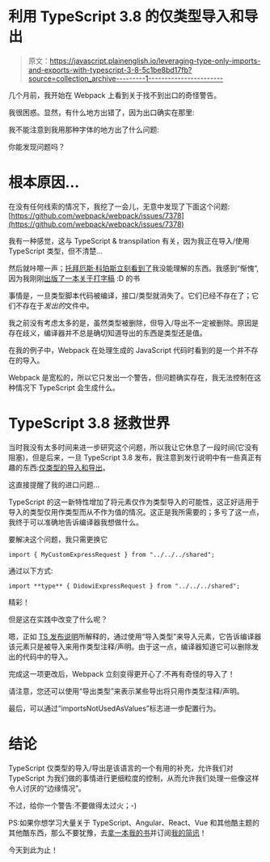 # 利用 TypeScript 3.8 的仅类型导入和导出

> 原文：<https://javascript.plainenglish.io/leveraging-type-only-imports-and-exports-with-typescript-3-8-5c1be8bd17fb?source=collection_archive---------1----------------------->

几个月前，我开始在 Webpack 上看到关于找不到出口的奇怪警告。

我很困惑。显然，有什么地方出错了，因为出口确实在那里:

我不能注意到我用那种字体的地方出了什么问题:

你能发现问题吗？

# 根本原因…

在没有任何线索的情况下，我挖了一会儿，无意中发现了下面这个问题:[https://github.com/webpack/webpack/issues/7378](https://github.com/webpack/webpack/issues/7378)

我有一种感觉，这与 TypeScript & transpilation 有关，因为我正在导入/使用 TypeScript 类型，但不清楚…

然后就咔嚓一声；[托拜厄斯·科珀斯立刻看到了](https://github.com/webpack/webpack/issues/7378#issuecomment-392264102)我没能理解的东西。我感到“惭愧”,因为我刚刚[出版了一本关于打字稿](https://www.amazon.com/Learn-TypeScript-Building-Applications-understanding-ebook/dp/B081FB89BL/ref=sr_1_4?dchild=1&keywords=typescript+3&qid=1587049779&sr=8-4) :D 的书

事情是，一旦类型脚本代码被编译，接口/类型就消失了。它们已经不存在了；它们不存在于*发出的*文件中。

我之前没有考虑太多的是，虽然类型被删除，但导入/导出不一定被删除。原因是存在歧义，编译器并不总是确切知道导出的东西是类型还是值。

在我的例子中，Webpack 在处理生成的 JavaScript 代码时看到的是一个并不存在的导入。

Webpack 是宽松的，所以它只发出一个警告，但问题确实存在，我无法控制在这种情况下 TypeScript 会生成什么。

# TypeScript 3.8 拯救世界

当时我没有太多时间来进一步研究这个问题，所以我让它休息了一段时间(它没有阻塞)，但是后来，一旦 TypeScript 3.8 发布，我注意到发行说明中有一些真正有趣的东西:[仅类型的导入和导出](https://devblogs.microsoft.com/typescript/announcing-typescript-3-8/#type-only-imports-exports)。

这直接提醒了我的进口问题…

TypeScript 的这一新特性增加了将元素仅作为类型导入的可能性，这正好适用于导入的类型仅用作类型而从不作为值的情况。这正是我所需要的；多亏了这一点，我终于可以准确地告诉编译器我想做什么。

要解决这个问题，我只需更换它

```
import { MyCustomExpressRequest } from "../../../shared";
```

通过以下方式:

```
import **type** { DidowiExpressRequest } from "../../../shared";
```

精彩！

但是这在实践中改变了什么呢？

嗯，正如 [TS 发布说明](https://devblogs.microsoft.com/typescript/announcing-typescript-3-8/#type-only-imports-exports)所解释的，通过使用“导入类型”来导入元素，它告诉编译器该元素只是被导入来用作类型注释/声明。由于这一点，编译器知道它可以删除发出的代码中的导入。

完成这一项更改后，Webpack 立刻变得更开心了:不再有奇怪的导入了！

请注意，您还可以使用“导出类型”来表示某些导出将只用作类型注释/声明。

最后，可以通过“importsNotUsedAsValues”标志进一步配置行为。

# 结论

TypeScript 仅类型的导入/导出是该语言的一个有用的补充，允许我们对 TypeScript 为我们做的事情进行更细粒度的控制，从而允许我们处理一些像这样令人讨厌的“边缘情况”。

不过，给你一个警告:不要做得太过火；-)

PS:如果你想学习大量关于 TypeScript、Angular、React、Vue 和其他酷主题的其他酷东西，那么不要犹豫，去[拿一本我的书](https://www.amazon.com/Learn-TypeScript-Building-Applications-understanding-ebook/dp/B081FB89BL)并订阅[我的简讯](https://mailchi.mp/fb661753d54a/developassion-newsletter)！

今天到此为止！